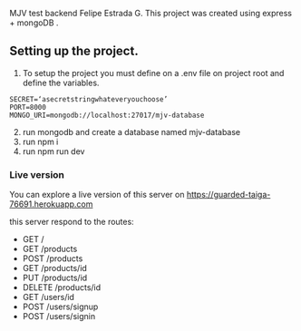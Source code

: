 MJV test backend Felipe Estrada G.
This project was created using express + mongoDB .

## Setting up the project.
1. To setup the project you must define on a .env file on project root and define the variables.  
```
SECRET=‘asecretstringwhateveryouchoose’
PORT=8000
MONGO_URI=mongodb://localhost:27017/mjv-database
```
2. run mongodb and create a database named mjv-database
3. run npm i 
4. run npm run dev

### Live version

You can explore a live version of this server on  https://guarded-taiga-76691.herokuapp.com

  this server respond to the routes:
* GET / 
* GET /products 
* POST /products
* GET /products/id
* PUT /products/id
* DELETE /products/id
* GET /users/id
* POST /users/signup
* POST /users/signin

